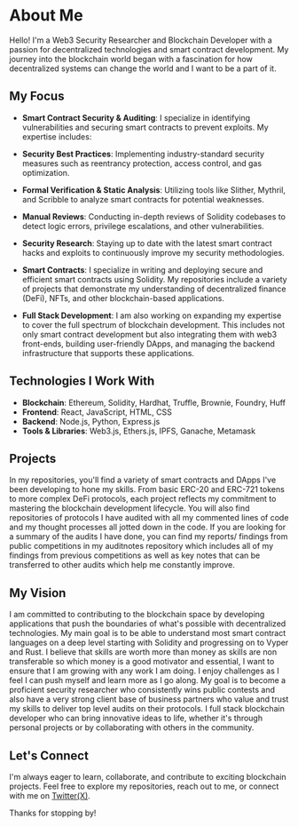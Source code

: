 # About Me

Hello! I'm a Web3 Security Researcher and Blockchain Developer with a passion for decentralized technologies and smart contract development. My journey into the blockchain world began with a fascination for how decentralized systems can change the world and I want to be a part of it.

## My Focus
- **Smart Contract Security & Auditing**: I specialize in identifying vulnerabilities and securing smart contracts to prevent exploits. My expertise includes:

- **Security Best Practices**: Implementing industry-standard security measures such as reentrancy protection, access control, and gas optimization.

- **Formal Verification & Static Analysis**: Utilizing tools like Slither, Mythril, and Scribble to analyze smart contracts for potential weaknesses.

- **Manual Reviews**: Conducting in-depth reviews of Solidity codebases to detect logic errors, privilege escalations, and other vulnerabilities.

- **Security Research**: Staying up to date with the latest smart contract hacks and exploits to continuously improve my security methodologies.

- **Smart Contracts**: I specialize in writing and deploying secure and efficient smart contracts using Solidity. My repositories include a variety of projects that demonstrate my understanding of decentralized finance (DeFi), NFTs, and other blockchain-based applications.
  
- **Full Stack Development**: I am also working on expanding my expertise to cover the full spectrum of blockchain development. This includes not only smart contract development but also integrating them with web3 front-ends, building user-friendly DApps, and managing the backend infrastructure that supports these applications.

## Technologies I Work With

- **Blockchain**: Ethereum, Solidity, Hardhat, Truffle, Brownie, Foundry, Huff
- **Frontend**: React, JavaScript, HTML, CSS
- **Backend**: Node.js, Python, Express.js
- **Tools & Libraries**: Web3.js, Ethers.js, IPFS, Ganache, Metamask

## Projects

In my repositories, you'll find a variety of smart contracts and DApps I've been developing to hone my skills. From basic ERC-20 and ERC-721 tokens to more complex DeFi protocols, each project reflects my commitment to mastering the blockchain development lifecycle. You will also find repositories of protocols I have audited with all my commented lines of code and my thought processes all jotted down in the code. If you are looking for a summary of the audits I have done, you can find my reports/ findings from public competitions in my auditnotes repository which includes all of my findings from previous competitions as well as key notes that can be transferred to other audits which help me constantly improve. 

## My Vision

I am committed to contributing to the blockchain space by developing applications that push the boundaries of what's possible with decentralized technologies. My main goal is to be able to understand most smart contract languages on a deep level starting with Solidity and progressing on to Vyper and Rust. I believe that skills are worth more than money as skills are non transferable so which money is a good motivator and essential, I want to ensure that I am growing with any work I am doing. I enjoy challenges as I feel I can push myself and learn more as I go along. My goal is to become a proficient security researcher who consistently wins public contests and also have a very strong client base of business partners who value and trust my skills to deliver top level audits on their protocols. I  full stack blockchain developer who can bring innovative ideas to life, whether it's through personal projects or by collaborating with others in the community.

## Let's Connect
I'm always eager to learn, collaborate, and contribute to exciting blockchain projects. Feel free to explore my repositories, reach out to me, or connect with me on [Twitter(X)](https://x.com/dev10TLC). 


Thanks for stopping by!
